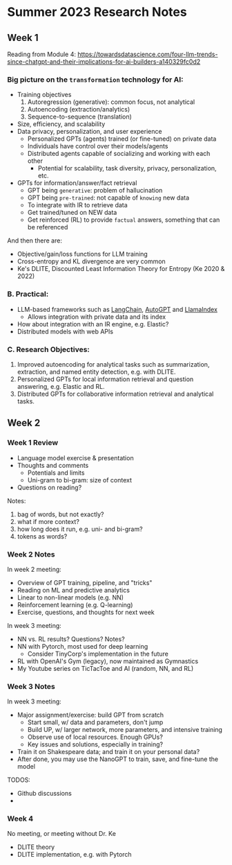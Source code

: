 
# Summer 2023 Research Notes

## Week 1

Reading from Module 4: 
https://towardsdatascience.com/four-llm-trends-since-chatgpt-and-their-implications-for-ai-builders-a140329fc0d2

### Big picture on the `transformation` technology for AI: 

* Training objectives
  1. Autoregression (generative): common focus, not analytical
  2. Autoencoding (extraction/analytics)
  3. Sequence-to-sequence (translation)
* Size, efficiency, and scalability
* Data privacy, personalization, and user experience
  * Personalized GPTs (agents) trained (or fine-tuned) on private data
  * Individuals have control over their models/agents
  * Distributed agents capable of socializing and working with each other
    * Potential for scalability, task diversity, privacy, personalization, etc.
* GPTs for information/answer/fact retrieval
  * GPT being `generative`: problem of hallucination
  * GPT being `pre-trained`: not capable of `knowing` new data
  * To integrate with IR to retrieve data
  * Get trained/tuned on NEW data
  * Get reinforced (RL) to provide `factual` answers, something that can be referenced

And then there are: 
* Objective/gain/loss functions for LLM training
* Cross-entropy and KL divergence are very common
* Ke's DLITE, Discounted Least Information Theory for Entropy (Ke 2020 & 2022)

### B. Practical: 
* LLM-based frameworks such as [LangChain](https://github.com/hwchase17/langchain), [AutoGPT](https://github.com/Significant-Gravitas/Auto-GPT) and [LlamaIndex](https://github.com/jerryjliu/llama_index)
  * Allows integration with private data and its index
* How about integration with an IR engine, e.g. Elastic? 
* Distributed models with web APIs

### C. Research Objectives: 

1. Improved autoencoding for analytical tasks such as summarization, extraction, and named entity detection, e.g. with DLITE. 
1. Personalized GPTs for local information retrieval and question answering, e.g. Elastic and RL. 
2. Distributed GPTs for collaborative information retrieval and analytical tasks. 


## Week 2

### Week 1 Review

+ Language model exercise & presentation
+ Thoughts and comments
  + Potentials and limits
  + Uni-gram to bi-gram: size of context
+ Questions on reading? 


Notes: 
1. bag of words, but not exactly? 
2. what if more context? 
3. how long does it run, e.g. uni- and bi-gram? 
4. tokens as words? 

### Week 2 Notes

In week 2 meeting: 
+ Overview of GPT training, pipeline, and "tricks"
+ Reading on ML and predictive analytics
+ Linear to non-linear models (e.g. NN)
+ Reinforcement learning (e.g. Q-learning)
+ Exercise, questions, and thoughts for next week

In week 3 meeting: 
+ NN vs. RL results? Questions? Notes? 
+ NN with Pytorch, most used for deep learning
  + Consider TinyCorp's implementation in the future
+ RL with OpenAI's Gym (legacy), now maintained as Gymnastics
+ My Youtube series on TicTacToe and AI (random, NN, and RL)


### Week 3 Notes

In week 3 meeting: 
+ Major assignment/exercise: build GPT from scratch
  + Start small, w/ data and parameters, don't jump
  + Build UP, w/ larger network, more parameters, and intensive training
  + Observe use of local resources. Enough GPUs? 
  + Key issues and solutions, especially in training? 
+ Train it on Shakespeare data; and train it on your personal data? 
+ After done, you may use the NanoGPT to train, save, and fine-tune the model

TODOS: 
+ Github discussions
+ 


### Week 4

No meeting, or meeting without Dr. Ke

+ DLITE theory
+ DLITE implementation, e.g. with Pytorch


